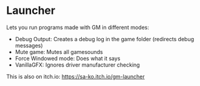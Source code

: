# Launcher
Lets you run programs made with GM in different modes:
- Debug Output: Creates a debug log in the game folder (redirects debug messages)
- Mute game: Mutes all gamesounds
- Force Windowed mode: Does what it says
- VanillaGFX: Ignores driver manufacturer checking

This is also on itch.io: https://sa-ko.itch.io/gm-launcher
